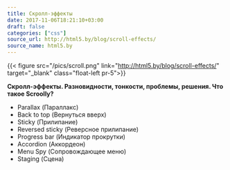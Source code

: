 ```yaml
---
title: Скролл-эффекты
date: 2017-11-06T18:21:10+03:00
draft: false
categories: ["css"]
source_url: http://html5.by/blog/scroll-effects/
source_name: html5.by
---
```


{{< figure src="/pics/scroll.png" link="http://html5.by/blog/scroll-effects/" target="_blank" class="float-left pr-5">}}

**Скролл-эффекты. Разновидности, тонкости, проблемы, решения. Что такое Scroolly?**

- Parallax (Параллакс)
- Back to top (Вернуться вверх)
- Sticky (Прилипание)
- Reversed sticky (Реверсное прилипание)
- Progress bar (Индикатор прокрутки)
- Accordion (Аккордеон)
- Menu Spy (Сопровождающее меню)
- Staging (Сцена)

<!--more-->
